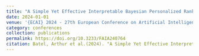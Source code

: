 ```yaml
---
title: "A Simple Yet Effective Interpretable Bayesian Personalized Ranking for Cognitive Diagnosis"
date: 2024-01-01
venue: '{ECAI} 2024 - 27th European Conference on Artificial Intelligence, 19-24 October 2024, Santiago de Compostela, Spain - Including 13th Conference on Prestigious Applications of Intelligent Systems {(PAIS} 2024)'
category: conferences
collection: publications
permalink: https://doi.org/10.3233/FAIA240764
citation: Batel, Arthur et al.(2024). "A Simple Yet Effective Interpretable Bayesian Personalized Ranking for Cognitive Diagnosis"ECAI 2024 - 27th European Conference on Artificial Intelligence, 19-24 October 2024, Santiago de Compostela, Spain - Including 13th Conference on Prestigious Applications of Intelligent Systems (PAIS 2024).
---
```

